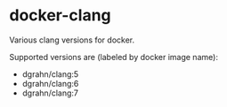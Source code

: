# docker-clang
Various clang versions for docker.

Supported versions are (labeled by docker image name):

- dgrahn/clang:5
- dgrahn/clang:6
- dgrahn/clang:7
